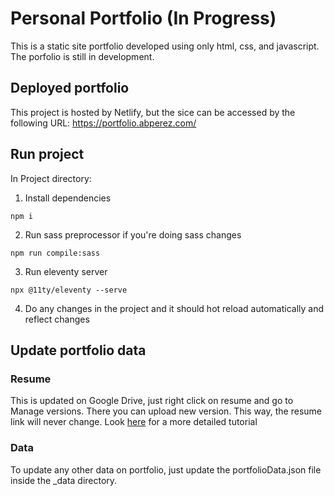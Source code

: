 # Personal Portfolio (In Progress)

This is a static site portfolio developed using only html, css, and javascript. The porfolio is still in development.

## Deployed portfolio
This project is hosted by Netlify, but the sice can be accessed by the following URL:
https://portfolio.abperez.com/

## Run project
In Project directory:
1. Install dependencies
```
npm i
```
2. Run sass preprocessor if you're doing sass changes
```
npm run compile:sass 
```
3. Run eleventy server
```
npx @11ty/eleventy --serve
```
4. Do any changes in the project and it should hot reload automatically and reflect changes

## Update portfolio data

### Resume
This is updated on Google Drive, just right click on resume and go to Manage versions. There you can upload new version. This way, the resume link will never change.
Look [here](https://sao.hsu.edu.hk/faq/how-to-update-files-in-google-drive-without-changing-the-shared-link/) for a more detailed tutorial 

### Data
To update any other data on portfolio, just update the portfolioData.json file inside the _data directory.